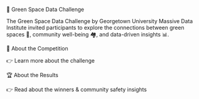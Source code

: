 🌳 Green Space Data Challenge

The Green Space Data Challenge by Georgetown University Massive Data Institute invited participants to explore the connections between green spaces 🌱, community well-being 🏘️, and data-driven insights 📊.

🔗 About the Competition

👉 Learn more about the challenge

🏆 About the Results

👉 Read about the winners & community safety insights
